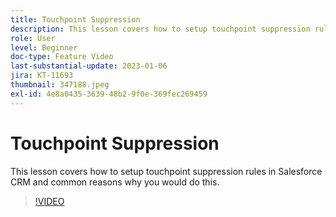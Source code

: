 ```yaml
---
title: Touchpoint Suppression
description: This lesson covers how to setup touchpoint suppression rules in Salesforce CRM and common reasons why you would do this.
role: User
level: Beginner
doc-type: Feature Video
last-substantial-update: 2023-01-06
jira: KT-11693
thumbnail: 347188.jpeg
exl-id: 4e8a0435-3639-48b2-9f0e-369fec269459
---
```

# Touchpoint Suppression

This lesson covers how to setup touchpoint suppression rules in Salesforce CRM and common reasons why you would do this.

>[!VIDEO](https://video.tv.adobe.com/v/347188/?quality=12&learn=on)
